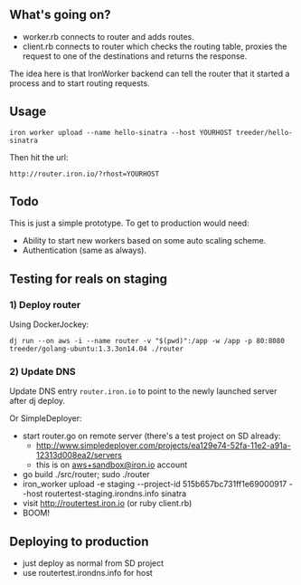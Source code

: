 
## What's going on?

- worker.rb connects to router and adds routes.
- client.rb connects to router which checks the routing table, proxies the request to one of the destinations and returns the response.

The idea here is that IronWorker backend can tell the router that it started a process and to start routing requests.

## Usage

```
iron worker upload --name hello-sinatra --host YOURHOST treeder/hello-sinatra
```

Then hit the url:

```
http://router.iron.io/?rhost=YOURHOST
```

## Todo

This is just a simple prototype. To get to production would need:

- Ability to start new workers based on some auto scaling scheme.
- Authentication (same as always).

## Testing for reals on staging

### 1) Deploy router

Using DockerJockey:

```
dj run --on aws -i --name router -v "$(pwd)":/app -w /app -p 80:8080 treeder/golang-ubuntu:1.3.3on14.04 ./router
```

### 2) Update DNS

Update DNS entry `router.iron.io` to point to the newly launched server after dj deploy.


Or SimpleDeployer:

- start router.go on remote server (there's a test project on SD already:
  - http://www.simpledeployer.com/projects/ea129e74-52fa-11e2-a91a-12313d008ea2/servers
  - this is on aws+sandbox@iron.io account
- go build ./src/router; sudo ./router
- iron_worker upload -e staging --project-id 515b657bc731ff1e69000917 --host routertest-staging.irondns.info sinatra
- visit http://routertest.iron.io (or ruby client.rb)
- BOOM!

## Deploying to production

- just deploy as normal from SD project
- use routertest.irondns.info for host
